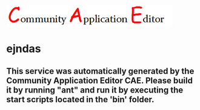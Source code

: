 ![CAE](https://github.com/GHProjectsTest/CAE-Deployment-Temp/blob/master/microservice-47/img/logo.png)  

ejndas
===================


This service was automatically generated by the Community Application Editor CAE. Please build it by running "ant" and run it by executing the start scripts located in the 'bin' folder.
---------------
